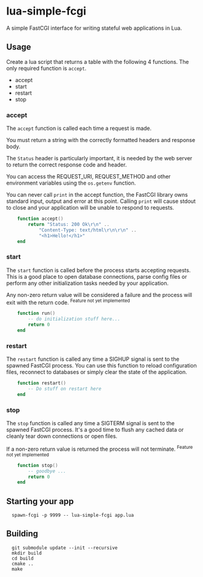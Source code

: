 # lua-simple-fcgi

A simple FastCGI interface for writing stateful web applications in Lua.

## Usage

Create a lua script that returns a table with the following 4 functions.
The only required function is ```accept```.

* accept
* start
* restart
* stop

### accept

The `accept` function is called each time a request is made.

You must return a string with the correctly formatted headers and response body.

The `Status` header is particularly important, it is needed by the web server
to return the correct response code and header.

You can access the REQUEST_URI, REQUEST_METHOD and other environment variables
using the `os.getenv` function.

You can never call `print` in the accept function, the FastCGI library owns
standard input, output and error at this point. Calling `print` will cause
stdout to close and your application will be unable to respond to requests.

```lua
    function accept()
        return "Status: 200 Ok\r\n" ..
            "Content-Type: text/html\r\n\r\n" ..
            "<h1>Hello!</h1>"
    end
```

### start

The `start` function is called before the process starts accepting requests.
This is a good place to open database connections, parse config files or 
perform any other initialization tasks needed by your application.

Any non-zero return value will be considered a failure and the process will exit
with the return code. <sup>Feature not yet implemented</sup>

```lua
    function run()
        -- do initialization stuff here...
        return 0
    end
```

### restart

The `restart` function is called any time a SIGHUP signal is sent to the spawned
FastCGI process. You can use this function to reload configuration files,
reconnect to databases or simply clear the state of the application.

```lua
    function restart()
        -- Do stuff on restart here
    end
```

### stop

The `stop` function is called any time a SIGTERM signal is sent to the spawned 
FastCGI process. It's a good time to flush any cached data or cleanly tear down
connections or open files.

If a non-zero return value is returned the process will not terminate.
<sup>Feature not yet implemented</sup>


```lua
    function stop()
        -- goodbye ...
        return 0
    end
```

## Starting your app

```shell
  spawn-fcgi -p 9999 -- lua-simple-fcgi app.lua
```

## Building

```shell
  git submodule update --init --recursive
  mkdir build
  cd build
  cmake ..
  make
```
